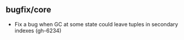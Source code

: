## bugfix/core

* Fix a bug when GC at some state could leave tuples in secondary indexes  (gh-6234)
